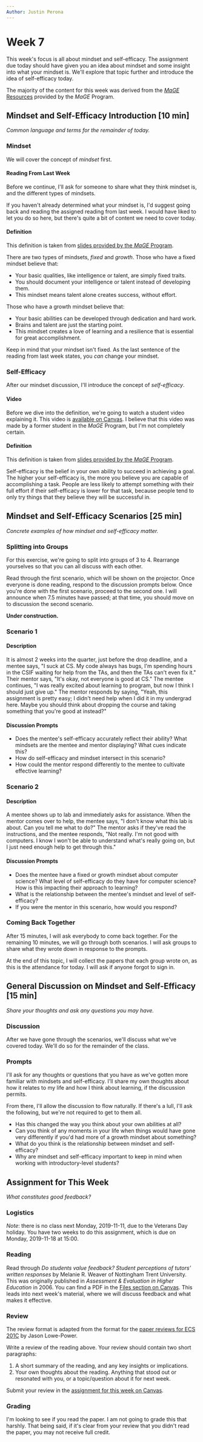 ```yaml
---
Author: Justin Perona
---
```


# Week 7

This week's focus is all about mindset and self-efficacy.
The assignment due today should have given you an idea about mindset and some insight into what your mindset is.
We'll explore that topic further and introduce the idea of self-efficacy today.

The majority of the content for this week was derived from the [*MaGE* Resources](https://sites.google.com/mtholyoke.edu/mage-training-curriculum/home) provided by the *MaGE* Program.

## Mindset and Self-Efficacy Introduction [10 min]

*Common language and terms for the remainder of today.*

### Mindset

We will cover the concept of *mindset* first.

#### Reading From Last Week

Before we continue, I'll ask for someone to share what they think mindset is, and the different types of mindsets.

If you haven't already determined what your mindset is, I'd suggest going back and reading the assigned reading from last week.
I would have liked to let you do so here, but there's quite a bit of content we need to cover today.

#### Definition

This definition is taken from [slides provided by the *MaGE* Program](https://drive.google.com/open?id=1odO7a3DbPxb8VsdsdlPDSUVMXvmCt-ANPWxcdCjT_-U).

There are two types of mindsets, *fixed* and *growth*.
Those who have a fixed mindset believe that:

* Your basic qualities, like intelligence or talent, are simply fixed traits.
* You should document your intelligence or talent instead of developing them.
* This mindset means talent alone creates success, without effort.

Those who have a growth mindset believe that:

* Your basic abilities can be developed through dedication and hard work.
* Brains and talent are just the starting point.
* This mindset creates a love of learning and a resilience that is essential for great accomplishment.

Keep in mind that your mindset isn't fixed.
As the last sentence of the reading from last week states, you *can* change your mindset.

### Self-Efficacy

After our mindset discussion, I'll introduce the concept of *self-efficacy*.

#### Video

Before we dive into the definition, we're going to watch a student video explaining it.
This video is [available on Canvas](https://canvas.ucdavis.edu/files/6660865/download?download_frd=1).
I believe that this video was made by a former student in the *MaGE* Program, but I'm not completely certain.

#### Definition

This definition is taken from [slides provided by the *MaGE* Program](https://drive.google.com/open?id=1odO7a3DbPxb8VsdsdlPDSUVMXvmCt-ANPWxcdCjT_-U).

Self-efficacy is the belief in your own ability to succeed in achieving a goal.
The higher your self-efficacy is, the more you believe you are capable of accomplishing a task.
People are less likely to attempt something with their full effort if their self-efficacy is lower for that task, because people tend to only try things that they believe they will be successful in.

## Mindset and Self-Efficacy Scenarios [25 min]

*Concrete examples of how mindset and self-efficacy matter.*

### Splitting into Groups

For this exercise, we're going to split into groups of 3 to 4.
Rearrange yourselves so that you can all discuss with each other.

Read through the first scenario, which will be shown on the projector.
Once everyone is done reading, respond to the discussion prompts below.
Once you're done with the first scenario, proceed to the second one.
I will announce when 7.5 minutes have passed; at that time, you should move on to discussion the second scenario.

**Under construction.**

### Scenario 1

#### Description

It is almost 2 weeks into the quarter, just before the drop deadline, and a mentee says, "I suck at CS.
My code always has bugs, I'm spending hours in the CSIF waiting for help from the TAs, and then the TAs can't even fix it."
Their mentor says, "It's okay, not everyone is good at CS."
The mentee continues, "I was really excited about learning to program, but now I think I should just give up."
The mentor responds by saying, "Yeah, this assignment is pretty easy; I didn't need help when I did it in my undergrad here.
Maybe you should think about dropping the course and taking something that you're good at instead?"

#### Discussion Prompts

* Does the mentee's self-efficacy accurately reflect their ability? What mindsets are the mentee and mentor displaying? What cues indicate this?
* How do self-efficacy and mindset intersect in this scenario?
* How could the mentor respond differently to the mentee to cultivate effective learning?

### Scenario 2

#### Description

A mentee shows up to lab and immediately asks for assistance.
When the mentor comes over to help, the mentee says, "I don't know what this lab is about. Can you tell me what to do?"
The mentor asks if they've read the instructions, and the mentee responds, "Not really.
I'm not good with computers.
I know I won't be able to understand what's really going on, but I just need enough help to get through this."

#### Discussion Prompts

* Does the mentee have a fixed or growth mindset about computer science? What level of self-efficacy do they have for computer science? How is this impacting their approach to learning?
* What is the relationship between the mentee's mindset and level of self-efficacy?
* If you were the mentor in this scenario, how would you respond?

### Coming Back Together

After 15 minutes, I will ask everybody to come back together.
For the remaining 10 minutes, we will go through both scenarios.
I will ask groups to share what they wrote down in response to the prompts.

At the end of this topic, I will collect the papers that each group wrote on, as this is the attendance for today.
I will ask if anyone forgot to sign in.

## General Discussion on Mindset and Self-Efficacy [15 min]

*Share your thoughts and ask any questions you may have.*

### Discussion

After we have gone through the scenarios, we'll discuss what we've covered today.
We'll do so for the remainder of the class.

### Prompts

I'll ask for any thoughts or questions that you have as we've gotten more familiar with mindsets and self-efficacy.
I'll share my own thoughts about how it relates to my life and how I think about learning, if the discussion permits.

From there, I'll allow the discussion to flow naturally.
If there's a lull, I'll ask the following, but we're not required to get to them all.

* Has this changed the way you think about your own abilities at all?
* Can you think of any moments in your life when things would have gone very differently if you'd had more of a growth mindset about something?
* What do you think is the relationship between mindset and self-efficacy?
* Why are mindset and self-efficacy important to keep in mind when working with introductory-level students?

## Assignment for This Week

*What constitutes good feedback?*

### Logistics

*Note*: there is no class next Monday, 2019-11-11, due to the Veterans Day holiday.
You have two weeks to do this assignment, which is due on Monday, 2019-11-18 at 15:00.

### Reading

Read through *Do students value feedback? Student perceptions of tutors’ written responses* by Melanie R. Weaver of Nottingham Trent University.
This was originally published in *Assessment & Evaluation in Higher Education* in 2006.
You can find a PDF in the [Files section on Canvas](https://canvas.ucdavis.edu/files/6660904/download?download_frd=1).
This leads into next week's material, where we will discuss feedback and what makes it effective.

### Review

The review format is adapted from the format for the [paper reviews for ECS 201C](https://github.com/jlpteaching/ECS201C/blob/master/syllabus.md#paper-reviews) by Jason Lowe-Power.

Write a review of the reading above.
Your review should contain two short paragraphs:

1. A short summary of the reading, and any key insights or implications.
2. Your own thoughts about the reading. Anything that stood out or resonated with you, or a topic/question about it for next week.

Submit your review in the [assignment for this week on Canvas](https://canvas.ucdavis.edu/courses/369850/assignments/372351).

### Grading

I'm looking to see if you read the paper.
I am not going to grade this that harshly.
That being said, if it's clear from your review that you didn't read the paper, you may not receive full credit.
